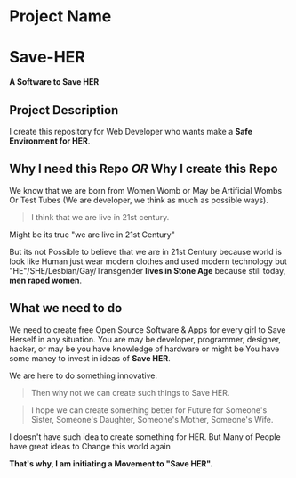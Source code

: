 # Project Name
# Save-HER
**A Software to Save HER**

## Project Description
I create this repository for Web Developer who wants make a **Safe Environment for HER**.

## Why I need this Repo _OR_ Why I create this Repo
We know that we are born from Women Womb or May be Artificial Wombs Or Test Tubes (We are developer, we think as much as possible ways). 

> I think that we are live in 21st century. 

Might be its true "we are live in 21st Century"

But its not Possible to believe that we are in 21st Century because world is look like Human just wear modern clothes and used modern technology but "HE"/SHE/Lesbian/Gay/Transgender **lives in Stone Age** because still today, **men raped women**.

## What we need to do
We need to create free Open Source Software & Apps for every girl to Save Herself in any situation. You are may be developer, programmer, designer, hacker, or may be you have knowledge of hardware or might be You have some maney to invest in ideas of **Save HER**.

We are here to do something innovative.	

> Then why not we can create such things to Save HER.

> I hope we can create something better for Future for Someone's Sister, Someone's Daughter, Someone's Mother, Someone's Wife.

I doesn't have such idea to create something for HER. But Many of People have great ideas to Change this world again

__That's why, I am initiating a Movement to "**Save HER**".__